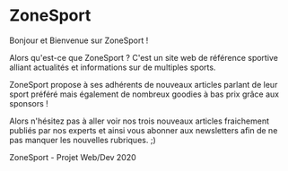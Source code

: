# ZoneSport

Bonjour et Bienvenue sur ZoneSport ! 

Alors qu'est-ce que ZoneSport ? C'est un site web de référence sportive alliant actualités et informations sur de multiples sports.

ZoneSport propose à ses adhérents de nouveaux articles parlant de leur sport préféré mais également de nombreux goodies à bas prix grâce aux sponsors !

Alors n'hésitez pas à aller voir nos trois nouveaux articles fraichement publiés par nos experts et ainsi vous abonner aux newsletters afin de ne pas manquer les nouvelles rubriques. ;)

ZoneSport - Projet Web/Dev 2020

